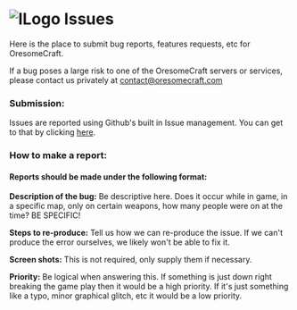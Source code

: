 ![ILogo](http://i.imgur.com/LEXgdJ9.png)     Issues
======

Here is the place to submit bug reports, features requests, etc for OresomeCraft.

If a bug poses a large risk to one of the OresomeCraft servers or services, please contact us privately at contact@oresomecraft.com

### Submission:

[here]:https://github.com/OresomeCraft/Issues/issues
Issues are reported using Github's built in Issue management. You can get to that by clicking [here].

### How to make a report:

#### Reports should be made under the following format:

**Description of the bug:** Be descriptive here. Does it occur while in game, in a specific map, only on certain weapons, how many people were on at the time? BE SPECIFIC!

**Steps to re-produce:** Tell us how we can re-produce the issue. If we can't produce the error ourselves, we likely won't be able to fix it.

**Screen shots:** This is not required, only supply them if necessary.

**Priority:** Be logical when answering this. If something is just down right breaking the game play then it would be a high priority. If it's just something like a typo, minor graphical glitch, etc it would be a low priority.
